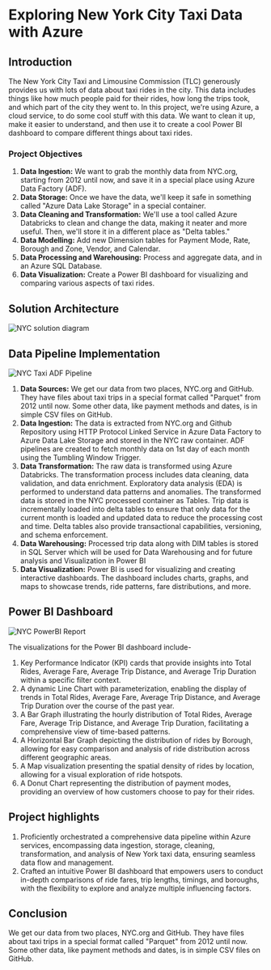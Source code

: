 # Exploring New York City Taxi Data with Azure


## Introduction 

The New York City Taxi and Limousine Commission (TLC) generously provides us with lots of data about taxi rides in the city. This data includes things like how much people paid for their rides, how long the trips took, and which part of the city they went to. In this project, we're using Azure, a cloud service, to do some cool stuff with this data. We want to clean it up, make it easier to understand, and then use it to create a cool Power BI dashboard to compare different things about taxi rides.


### Project Objectives 

1. **Data Ingestion:** We want to grab the monthly data from NYC.org, starting from 2012 until now, and save it in a special place using Azure Data Factory (ADF). 
2. **Data Storage:** Once we have the data, we'll keep it safe in something called "Azure Data Lake Storage" in a special container.
3. **Data Cleaning and Transformation:** We'll use a tool called Azure Databricks to clean and change the data, making it neater and more useful. Then, we'll store it in a different place as "Delta tables."
4. **Data Modelling:** Add new Dimension tables for Payment Mode, Rate, Borough and Zone, Vendor, and Calendar. 
5. **Data Processing and Warehousing:** Process and aggregate data, and in an Azure SQL Database. 
6. **Data Visualization:** Create a Power BI dashboard for visualizing and comparing various aspects of taxi rides. 

## Solution Architecture

![NYC solution diagram](https://github.com/Shakti93/nyc-taxi-project/assets/84408451/528b297c-fe6e-401c-b660-e8b017d2abf3)

## Data Pipeline Implementation

![NYC Taxi ADF Pipeline](https://github.com/Shakti93/nyc-taxi-project/assets/84408451/44b2257d-8a53-4e4e-893c-552b49c52338)

1. **Data Sources:** We get our data from two places, NYC.org and GitHub. They have files about taxi trips in a special format called "Parquet" from 2012 until now. Some other data, like payment methods and dates, is in simple CSV files on GitHub.
2. **Data Ingestion:** The data is extracted from NYC.org and Github Repository using HTTP Protocol Linked Service in Azure Data Factory to Azure Data Lake Storage and stored in the NYC raw container. ADF pipelines are created to fetch monthly data on 1st day of each month using the Tumbling Window Trigger. 
3. **Data Transformation:** The raw data is transformed using Azure Databricks. The transformation process includes data cleaning, data validation, and data enrichment. Exploratory data analysis (EDA) is performed to understand data patterns and anomalies. The transformed data is stored in the NYC processed container as Tables. Trip data is incrementally loaded into delta tables to ensure that only data for the current month is loaded and updated data to reduce the processing cost and time. Delta tables also provide transactional capabilities, versioning, and schema enforcement. 
5. **Data Warehousing:** Processed trip data along with DIM tables is stored in SQL Server which will be used for Data Warehousing and for future analysis and Visualization in Power BI 
5. **Data Visualization:** Power BI is used for visualizing and creating interactive dashboards. The dashboard includes charts, graphs, and maps to showcase trends, ride patterns, fare distributions, and more. 

## Power BI Dashboard 

![NYC PowerBI Report](https://github.com/Shakti93/nyc-taxi-project/assets/84408451/5418bfb7-1043-4844-aab5-fc366f370667)

The visualizations for the Power BI dashboard include- 

1. Key Performance Indicator (KPI) cards that provide insights into Total Rides, Average Fare, Average Trip Distance, and Average Trip Duration within a specific filter context.
2. A dynamic Line Chart with parameterization, enabling the display of trends in Total Rides, Average Fare, Average Trip Distance, and Average Trip Duration over the course of the past year.
3. A Bar Graph illustrating the hourly distribution of Total Rides, Average Fare, Average Trip Distance, and Average Trip Duration, facilitating a comprehensive view of time-based patterns.
4. A Horizontal Bar Graph depicting the distribution of rides by Borough, allowing for easy comparison and analysis of ride distribution across different geographic areas.
5. A Map visualization presenting the spatial density of rides by location, allowing for a visual exploration of ride hotspots.
6. A Donut Chart representing the distribution of payment modes, providing an overview of how customers choose to pay for their rides.


## Project highlights  

1. Proficiently orchestrated a comprehensive data pipeline within Azure services, encompassing data ingestion, storage, cleaning, transformation, and analysis of New York taxi data, ensuring seamless data flow and management.
2. Crafted an intuitive Power BI dashboard that empowers users to conduct in-depth comparisons of ride fares, trip lengths, timings, and boroughs, with the flexibility to explore and analyze multiple influencing factors.


## Conclusion 

We get our data from two places, NYC.org and GitHub. They have files about taxi trips in a special format called "Parquet" from 2012 until now. Some other data, like payment methods and dates, is in simple CSV files on GitHub.
